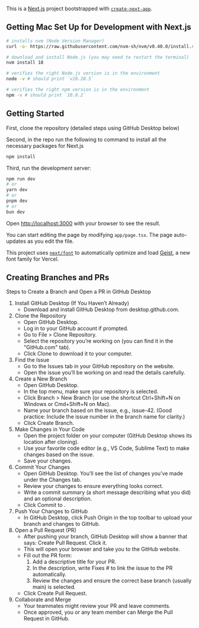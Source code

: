 This is a [Next.js](https://nextjs.org) project bootstrapped with [`create-next-app`](https://nextjs.org/docs/app/api-reference/cli/create-next-app).

## Getting Mac Set Up for Development with Next.js
```bash
# installs nvm (Node Version Manager)
curl -o- https://raw.githubusercontent.com/nvm-sh/nvm/v0.40.0/install.sh | bash

# download and install Node.js (you may need to restart the terminal)
nvm install 18

# verifies the right Node.js version is in the environment
node -v # should print `v18.20.5`

# verifies the right npm version is in the environment
npm -v # should print `10.8.2`
```

## Getting Started

First, clone the repository (detailed steps using GitHub Desktop below)

Second, in the repo run the following to command to install all the necessary packages for Next.js
```bash
npm install
```

Third, run the development server:

```bash
npm run dev
# or
yarn dev
# or
pnpm dev
# or
bun dev
```

Open [http://localhost:3000](http://localhost:3000) with your browser to see the result.

You can start editing the page by modifying `app/page.tsx`. The page auto-updates as you edit the file.

This project uses [`next/font`](https://nextjs.org/docs/app/building-your-application/optimizing/fonts) to automatically optimize and load [Geist](https://vercel.com/font), a new font family for Vercel.

## Creating Branches and PRs
Steps to Create a Branch and Open a PR in GitHub Desktop
1. Install GitHub Desktop (If You Haven’t Already)
   - Download and install GitHub Desktop from desktop.github.com.
2. Clone the Repository
   - Open GitHub Desktop.
   - Log in to your GitHub account if prompted.
   - Go to File > Clone Repository.
   - Select the repository you’re working on (you can find it in the "GitHub.com" tab).
   - Click Clone to download it to your computer.
3. Find the Issue
   - Go to the Issues tab in your GitHub repository on the website.
   - Open the issue you’ll be working on and read the details carefully.
4. Create a New Branch
   - Open GitHub Desktop.
   - In the top menu, make sure your repository is selected.
   - Click Branch > New Branch (or use the shortcut Ctrl+Shift+N on Windows or Cmd+Shift+N on Mac).
   - Name your branch based on the issue, e.g., issue-42. (Good practice: Include the issue number in the branch name for clarity.)
   - Click Create Branch.
5. Make Changes in Your Code
   - Open the project folder on your computer (GitHub Desktop shows its location after cloning).
   - Use your favorite code editor (e.g., VS Code, Sublime Text) to make changes based on the issue.
   - Save your changes.
6. Commit Your Changes
   - Open GitHub Desktop. You’ll see the list of changes you’ve made under the Changes tab.
   - Review your changes to ensure everything looks correct.
   - Write a commit summary (a short message describing what you did) and an optional description.
   - Click Commit to <branch-name>.
7. Push Your Changes to GitHub
   - In GitHub Desktop, click Push Origin in the top toolbar to upload your branch and changes to GitHub.
8. Open a Pull Request (PR)
   - After pushing your branch, GitHub Desktop will show a banner that says: Create Pull Request. Click it.
   - This will open your browser and take you to the GitHub website.
   - Fill out the PR form:
     1. Add a descriptive title for your PR.
     2. In the description, write Fixes #<issue-number> to link the issue to the PR automatically.
     3. Review the changes and ensure the correct base branch (usually main) is selected.
   - Click Create Pull Request.
9. Collaborate and Merge
   - Your teammates might review your PR and leave comments.
   - Once approved, you or any team member can Merge the Pull Request in GitHub.
